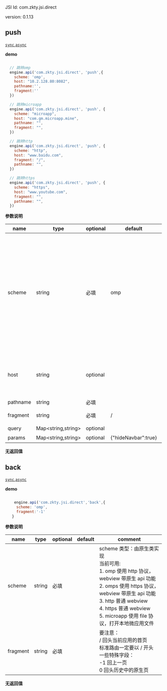 

JSI Id: com.zkty.jsi.direct

version: 0.1.13



## push
[`sync`](/docs/modules/模块-规范?id=jsi-调用),[`async`](/docs/modules/模块-规范?id=jsi-调用)

**demo**
``` js

  // 跳转omp
  engine.api('com.zkty.jsi.direct', 'push',{
    scheme: 'omp',
    host: "10.2.128.80:8082",
    pathname:'',
    fragment:''
  })

  // 跳转microapp
  engine.api('com.zkty.jsi.direct', 'push', {
    scheme: "microapp",
    host: "com.gm.microapp.mine",
    pathname: "",
    fragment: "",
  })

  // 跳转http
  engine.api('com.zkty.jsi.direct', 'push', {  
    scheme: "http",  
    host: "www.baidu.com",  
    fragment: "/",  
    pathname: "",  
  })

  // 跳转https
  engine.api('com.zkty.jsi.direct', 'push', {  
    scheme: "https",  
    host: "www.youtube.com",  
    fragment: "",  
    pathname: "",  
  })  

``` 

**参数说明**

| name                        | type      | optional | default   | comment  |
| --------------------------- | --------- | -------- | --------- |--------- |
| scheme | string | 必填 | omp | scheme 类型：由原生类实现<br>当前可用:<br>1. omp 使用 http 协议，webview 带原生 api 功能<br>2. omps 使用 https 协议，webview 带原生 api 功能<br>3. http 普通 webview<br>4. https 普通 webview<br>5. microapp 使用 file 协议，打开本地微应用文件 |
| host | string | optional |  | 形如  192.168.1.15:8080<br>要注意：<br>1. 不需要协议名。<br>2. 如果有特殊端口，也必须带上 |
| pathname | string | 必填 |  |  |
| fragment | string | 必填 | / | 要注意：<br>一定要以 / 开头 |
| query | Map\<string,string\> | optional |  | query 参数 |
| params | Map\<string,string\> | optional | {"hideNavbar":true} | 其他参数（做兼容用） |
**无返回值**



## back
[`sync`](/docs/modules/模块-规范?id=jsi-调用),[`async`](/docs/modules/模块-规范?id=jsi-调用)

**demo**
``` js

    engine.api('com.zkty.jsi.direct','back',{
     scheme: 'omp',
     fragment:'-1'
   }

``` 

**参数说明**

| name                        | type      | optional | default   | comment  |
| --------------------------- | --------- | -------- | --------- |--------- |
| scheme | string | 必填 |  | scheme 类型：由原生类实现<br>当前可用:<br>1. omp 使用 http 协议，webview 带原生 api 功能<br>2. omps 使用 https 协议，webview 带原生 api 功能<br>3. http 普通 webview<br>4. https 普通 webview<br>5. microapp 使用 file 协议，打开本地微应用文件 |
| fragment | string | 必填 |  | 要注意：<br>/ 回头当前应用的首页<br>标准路由一定要以 / 开头<br>一些特殊字段：<br>-1 回上一页<br>0  回头历史中的原生页 |
**无返回值**


    